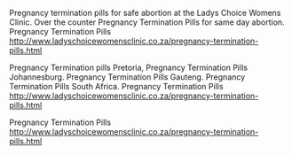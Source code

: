 Pregnancy termination pills for safe abortion at the Ladys Choice Womens Clinic. Over the counter Pregnancy Termination Pills for same day abortion. Pregnancy Termination Pills http://www.ladyschoicewomensclinic.co.za/pregnancy-termination-pills.html

Pregnancy Termination pills Pretoria, Pregnancy Termination Pills Johannesburg. Pregnancy Termination Pills Gauteng. Pregnancy Termination Pills South Africa. Pregnancy Termination Pills http://www.ladyschoicewomensclinic.co.za/pregnancy-termination-pills.html

Pregnancy Termination Pills http://www.ladyschoicewomensclinic.co.za/pregnancy-termination-pills.html
